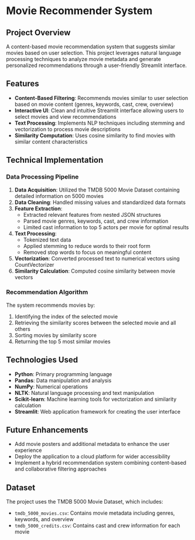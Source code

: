 # Movie Recommender System

## Project Overview
A content-based movie recommendation system that suggests similar movies based on user selection. This project leverages natural language processing techniques to analyze movie metadata and generate personalized recommendations through a user-friendly Streamlit interface.

## Features
- **Content-Based Filtering**: Recommends movies similar to user selection based on movie content (genres, keywords, cast, crew, overview)
- **Interactive UI**: Clean and intuitive Streamlit interface allowing users to select movies and view recommendations
- **Text Processing**: Implements NLP techniques including stemming and vectorization to process movie descriptions
- **Similarity Computation**: Uses cosine similarity to find movies with similar content characteristics

## Technical Implementation
### Data Processing Pipeline
1. **Data Acquisition**: Utilized the TMDB 5000 Movie Dataset containing detailed information on 5000 movies
2. **Data Cleaning**: Handled missing values and standardized data formats
3. **Feature Extraction**:
   - Extracted relevant features from nested JSON structures
   - Parsed movie genres, keywords, cast, and crew information
   - Limited cast information to top 5 actors per movie for optimal results
4. **Text Processing**:
   - Tokenized text data
   - Applied stemming to reduce words to their root form
   - Removed stop words to focus on meaningful content
5. **Vectorization**: Converted processed text to numerical vectors using CountVectorizer
6. **Similarity Calculation**: Computed cosine similarity between movie vectors

### Recommendation Algorithm
The system recommends movies by:
1. Identifying the index of the selected movie
2. Retrieving the similarity scores between the selected movie and all others
3. Sorting movies by similarity score
4. Returning the top 5 most similar movies

## Technologies Used
- **Python**: Primary programming language
- **Pandas**: Data manipulation and analysis
- **NumPy**: Numerical operations
- **NLTK**: Natural language processing and text manipulation
- **Scikit-learn**: Machine learning tools for vectorization and similarity calculation
- **Streamlit**: Web application framework for creating the user interface

## Future Enhancements
- Add movie posters and additional metadata to enhance the user experience
- Deploy the application to a cloud platform for wider accessibility
- Implement a hybrid recommendation system combining content-based and collaborative filtering approaches

## Dataset
The project uses the TMDB 5000 Movie Dataset, which includes:
- `tmdb_5000_movies.csv`: Contains movie metadata including genres, keywords, and overview
- `tmdb_5000_credits.csv`: Contains cast and crew information for each movie


